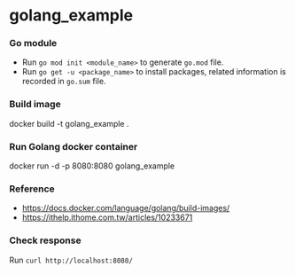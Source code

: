 # golang_example

### Go module
- Run `go mod init <module_name>` to generate `go.mod` file.
- Run `go get -u <package_name>` to install packages, related information is recorded in `go.sum` file.

### Build image
docker build -t golang_example .

### Run Golang docker container
docker run -d -p 8080:8080 golang_example

### Reference
- https://docs.docker.com/language/golang/build-images/
- https://ithelp.ithome.com.tw/articles/10233671

### Check response
Run `curl http://localhost:8080/`